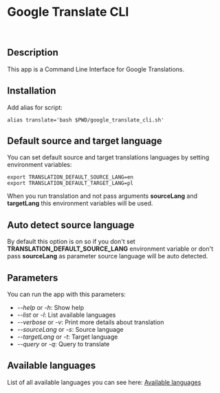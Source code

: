 # Google Translate CLI

&nbsp;

## Description
This app is a Command Line Interface for Google Translations.

## Installation
Add alias for script:
```
alias translate='bash $PWD/google_translate_cli.sh'
```

## Default source and target language
You can set default source and target translations languages by setting environment variables:
```
export TRANSLATION_DEFAULT_SOURCE_LANG=en
export TRANSLATION_DEFAULT_TARGET_LANG=pl
```
When you run translation and not pass arguments **sourceLang** and **targetLang** this environment variables will be used.

## Auto detect source language
By default this option is on so if you don't set **TRANSLATION_DEFAULT_SOURCE_LANG** environment variable
or don't pass **sourceLang** as parameter source language will be auto detected. 

## Parameters
You can run the app with this parameters:
- _--help_ or _-h_: Show help
- _--list_ or _-l_: List available languages
- _--verbose_ or _-v_: Print more details about translation
- _--sourceLang_ or _-s_: Source language
- _--targetLang_ or _-t_: Target language
- _--query_ or _-q_: Query to translate
 
## Available languages
List of all available languages you can see here:
[Available languages](https://cloud.google.com/translate/docs/languages)

